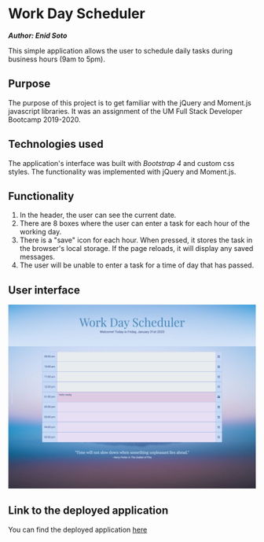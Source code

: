 # Work Day Scheduler

***Author: Enid Soto***

This simple application allows the user to schedule daily tasks during business hours (9am to 5pm). 

## Purpose

The purpose of this project is to get familiar with the jQuery and Moment.js javascript libraries. It was an assignment of the UM Full Stack Developer Bootcamp 2019-2020.

## Technologies used

The application's interface was built with *Bootstrap 4* and custom css styles. The functionality was implemented with jQuery and Moment.js.

## Functionality

1. In the header, the user can see the current date.
2. There are 8 boxes where the user can enter a task for each hour of the working day.
3. There is a "save" icon for each hour. When pressed, it stores the task in the browser's local storage. If the page reloads, it will display any saved messages.
4. The user will be unable to enter a task for a time of day that has passed.

## User interface

![Work Day Scheduler user interface](assets/workDay-scheduler_UI.png)

## Link to the deployed application

You can find the deployed application [here](https://enma1009.github.io/day-planner/)